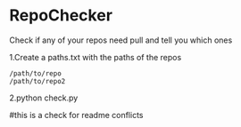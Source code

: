 # RepoChecker
Check if any of your repos need pull and tell you which ones

1.Create a paths.txt with the paths of the repos
```
/path/to/repo
/path/to/repo2

```

2.python check.py

#this is a check for readme conflicts
